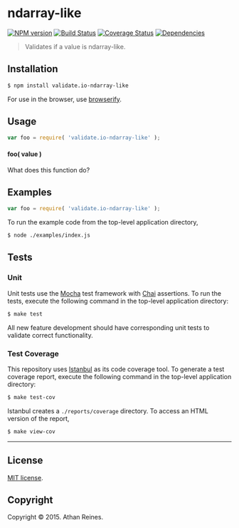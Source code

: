 ndarray-like
===
[![NPM version][npm-image]][npm-url] [![Build Status][travis-image]][travis-url] [![Coverage Status][coveralls-image]][coveralls-url] [![Dependencies][dependencies-image]][dependencies-url]

> Validates if a value is ndarray-like.


## Installation

``` bash
$ npm install validate.io-ndarray-like
```

For use in the browser, use [browserify](https://github.com/substack/node-browserify).


## Usage

``` javascript
var foo = require( 'validate.io-ndarray-like' );
```

#### foo( value )

What does this function do?


## Examples

``` javascript
var foo = require( 'validate.io-ndarray-like' );
```

To run the example code from the top-level application directory,

``` bash
$ node ./examples/index.js
```


## Tests

### Unit

Unit tests use the [Mocha](http://mochajs.org) test framework with [Chai](http://chaijs.com) assertions. To run the tests, execute the following command in the top-level application directory:

``` bash
$ make test
```

All new feature development should have corresponding unit tests to validate correct functionality.


### Test Coverage

This repository uses [Istanbul](https://github.com/gotwarlost/istanbul) as its code coverage tool. To generate a test coverage report, execute the following command in the top-level application directory:

``` bash
$ make test-cov
```

Istanbul creates a `./reports/coverage` directory. To access an HTML version of the report,

``` bash
$ make view-cov
```


---
## License

[MIT license](http://opensource.org/licenses/MIT). 


## Copyright

Copyright &copy; 2015. Athan Reines.


[npm-image]: http://img.shields.io/npm/v/validate.io-ndarray-like.svg
[npm-url]: https://npmjs.org/package/validate.io-ndarray-like

[travis-image]: http://img.shields.io/travis/validate-io/ndarray-like/master.svg
[travis-url]: https://travis-ci.org/validate-io/ndarray-like

[coveralls-image]: https://img.shields.io/coveralls/validate-io/ndarray-like/master.svg
[coveralls-url]: https://coveralls.io/r/validate-io/ndarray-like?branch=master

[dependencies-image]: http://img.shields.io/david/validate-io/ndarray-like.svg
[dependencies-url]: https://david-dm.org/validate-io/ndarray-like

[dev-dependencies-image]: http://img.shields.io/david/dev/validate-io/ndarray-like.svg
[dev-dependencies-url]: https://david-dm.org/dev/validate-io/ndarray-like

[github-issues-image]: http://img.shields.io/github/issues/validate-io/ndarray-like.svg
[github-issues-url]: https://github.com/validate-io/ndarray-like/issues
